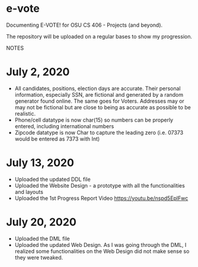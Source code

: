 # e-vote
Documenting E-VOTE! for OSU CS 406 - Projects (and beyond).

The repository will be uploaded on a regular bases to show my progression.

NOTES
# July 2, 2020
- All candidates, positions, election days are accurate. Their personal information, especially SSN, are fictional and generated by a random generator found online. The same goes for Voters. Addresses may or may not be fictional but are close to being as accurate as possible to be realistic.
- Phone/cell datatype is now char(15) so numbers can be properly entered, including international numbers
- Zipcode datatype is now Char to capture the leading zero (i.e. 07373 would be entered as 7373 with Int)

# July 13, 2020
- Uploaded the updated DDL file
- Uploaded the Website Design - a prototype with all the functionalities and layouts
- Uploaded the 1st Progress Report Video https://youtu.be/nspd5EplFwc

# July 20, 2020
- Uploaded the DML file
- Uploaded the updated Web Design. As I was going through the DML, I realized some functionalities on the Web Design did not make sense so they were tweaked.

